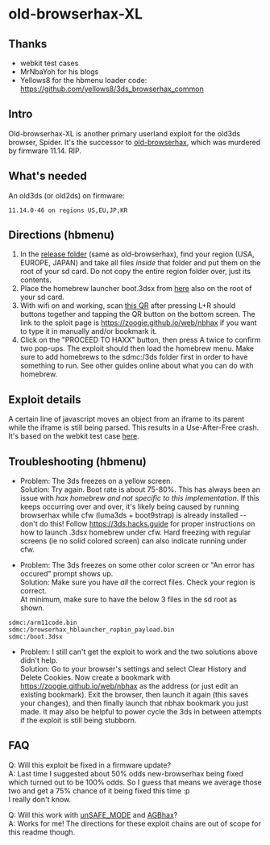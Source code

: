 # old-browserhax-XL

## Thanks 
- webkit test cases 
- MrNbaYoh for his blogs
- Yellows8 for the hbmenu loader code: https://github.com/yellows8/3ds_browserhax_common

## Intro

Old-browserhax-XL is another primary userland exploit for the old3ds browser, Spider. It's the successor to [old-browserhax](https://github.com/zoogie/old-browserhax), which was murdered by firmware 11.14. RIP.

## What's needed

An old3ds (or old2ds) on firmware:<br>
```
11.14.0-46 on regions US,EU,JP,KR
```

## Directions (hbmenu)
1) In the [release folder](https://github.com/zoogie/old-browserhax/releases/download/v1.0/release_old3ds_v1.0.zip) (same as old-browserhax), find your region (USA, EUROPE, JAPAN) and take all files *inside* that folder and put them on the root of your sd card. Do not copy the entire region folder over, just its contents.
2) Place the homebrew launcher boot.3dsx from [here](https://github.com/fincs/new-hbmenu/releases/tag/v2.2.0) also on the root of your sd card.
3) With wifi on and working, scan [this QR](http://api.qrserver.com/v1/create-qr-code/?color=000000&bgcolor=FFFFFF&data=https%3A%2F%2Fzoogie.github.io%2Fweb%2Fnbhax&qzone=1&margin=0&size=400x400&ecc=L) after pressing L+R should buttons together and tapping the QR button on the bottom screen. The link to the sploit page is https://zoogie.github.io/web/nbhax if you want to type it in manually and/or bookmark it.
4) Click on the "PROCEED TO HAXX" button, then press A twice to confirm two pop-ups. The exploit should then load the homebrew menu. Make sure to add homebrews to the sdmc:/3ds folder first in order to have something to run. See other guides online about what you can do with homebrew.

## Exploit details

A certain line of javascript moves an object from an iframe to its parent while the iframe is still being parsed. This results in a Use-After-Free crash. It's based on the webkit test case [here](https://github.com/WebKit/WebKit/blob/main/LayoutTests/fast/parser/resources/move-during-parsing-iframe.html).

## Troubleshooting (hbmenu)

- Problem: The 3ds freezes on a yellow screen.<br>
Solution: Try again. Boot rate is about 75-80%. This has always been an issue with *hax homebrew and not specific to this implementation.* If this keeps occurring over and over, it's likely being caused by running browserhax while cfw (luma3ds + boot9strap) is already installed -- don't do this! Follow https://3ds.hacks.guide for proper instructions on how to launch .3dsx homebrew under cfw. Hard freezing with regular screens (ie no solid colored screen) can also indicate running under cfw.

- Problem: The 3ds freezes on some other color screen or "An error has occured" prompt shows up.<br>
Solution: Make sure you have *all* the correct files. Check your region is correct.<br>
At minimum, make sure to have the below 3 files in the sd root as shown.<br>
```
sdmc:/arm11code.bin
sdmc:/browserhax_hblauncher_ropbin_payload.bin
sdmc:/boot.3dsx
```

- Problem: I still can't get the exploit to work and the two solutions above didn't help.<br>
Solution: Go to your browser's settings and select Clear History and Delete Cookies. Now create a bookmark with https://zoogie.github.io/web/nbhax as the address (or just edit an existing bookmark). Exit the browser, then launch it again (this saves your changes), and then finally launch that nbhax bookmark you just made. It may also be helpful to power cycle the 3ds in between attempts if the exploit is still being stubborn.


## FAQ
Q: Will this exploit be fixed in a firmware update?<br>
A: Last time I suggested about 50% odds new-browserhax being fixed which turned out to be 100% odds. So I guess that means we average those two and get a 75% chance of it being fixed this time :p<br>I really don't know.

Q: Will this work with [unSAFE_MODE](https://github.com/zoogie/unSAFE_MODE) and [AGBhax](https://github.com/TuxSH/universal-otherapp)?<br>
A: Works for me! The directions for these exploit chains are out of scope for this readme though.